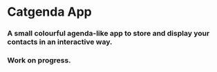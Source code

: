 # Catgenda App

### A small colourful agenda-like app to store and display your contacts in an interactive way.

### Work on progress. 
